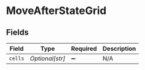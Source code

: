 # MoveAfterStateGrid


## Fields

| Field              | Type               | Required           | Description        |
| ------------------ | ------------------ | ------------------ | ------------------ |
| `cells`            | *Optional[str]*    | :heavy_minus_sign: | N/A                |